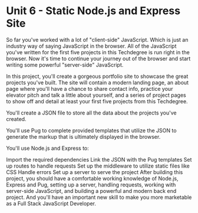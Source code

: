 # Unit 6 - Static Node.js and Express Site

So far you've worked with a lot of "client-side" JavaScript. Which is just an industry way of saying JavaScript in the browser. All of the JavaScript you've written for the first five projects in this Techdegree is run right in the browser. Now it's time to continue your journey out of the browser and start writing some powerful "server-side" JavaScript.

In this project, you'll create a gorgeous portfolio site to showcase the great projects you've built. The site will contain a modern landing page, an about page where you'll have a chance to share contact info, practice your elevator pitch and talk a little about yourself, and a series of project pages to show off and detail at least your first five projects from this Techdegree.

You'll create a JSON file to store all the data about the projects you've created.

You'll use Pug to complete provided templates that utilize the JSON to generate the markup that is ultimately displayed in the browser.

You'll use Node.js and Express to:

Import the required dependencies
Link the JSON with the Pug templates
Set up routes to handle requests
Set up the middleware to utilize static files like CSS
Handle errors
Set up a server to serve the project
After building this project, you should have a comfortable working knowledge of Node.js, Express and Pug, setting up a server, handling requests, working with server-side JavaScript, and building a powerful and modern back end project. And you'll have an important new skill to make you more marketable as a Full Stack JavaScript Developer.